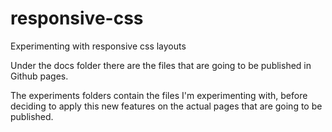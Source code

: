 # responsive-css
Experimenting with responsive css layouts

Under the docs folder there are the files that are going to be published in Github pages.

The experiments folders contain the files I'm experimenting with, before deciding to apply this new features on the actual pages that are going to be published.